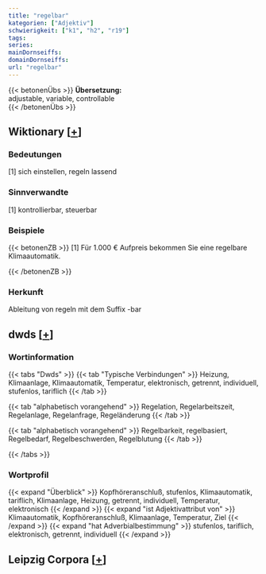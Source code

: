 ```yaml
---
title: "regelbar"
kategorien: ["Adjektiv"]
schwierigkeit: ["k1", "h2", "r19"]
tags:
series:
mainDornseiffs:
domainDornseiffs:
url: "regelbar"
---
```


{{< betonenÜbs >}}
**Übersetzung:**  
adjustable, variable, controllable  
{{< /betonenÜbs >}}

## Wiktionary [[+](https://de.wiktionary.org/wiki/regelbar)]

### Bedeutungen
[1] sich einstellen, regeln lassend  

### Sinnverwandte
[1] kontrollierbar, steuerbar  

### Beispiele
{{< betonenZB >}}
[1] Für 1.000 € Aufpreis bekommen Sie eine regelbare Klimaautomatik.  

{{< /betonenZB >}}
### Herkunft
Ableitung von regeln mit dem Suffix -bar  



## dwds [[+](https://www.dwds.de/wb/regelbar)]

### Wortinformation
{{< tabs "Dwds" >}}
{{< tab "Typische Verbindungen" >}}
Heizung, Klimaanlage, Klimaautomatik, Temperatur, elektronisch, getrennt, individuell, stufenlos, tariflich
{{< /tab >}}

{{< tab "alphabetisch vorangehend" >}}
Regelation, Regelarbeitszeit, Regelanlage, Regelanfrage, Regeländerung
{{< /tab >}}

{{< tab "alphabetisch vorangehend" >}}
Regelbarkeit, regelbasiert, Regelbedarf, Regelbeschwerden, Regelblutung
{{< /tab >}}

{{< /tabs >}}

### Wortprofil
{{< expand "Überblick" >}} Kopfhöreranschluß, stufenlos, Klimaautomatik, tariflich, Klimaanlage, Heizung, getrennt, individuell, Temperatur, elektronisch {{< /expand >}}
{{< expand "ist Adjektivattribut von" >}} Klimaautomatik, Kopfhöreranschluß, Klimaanlage, Temperatur, Ziel {{< /expand >}}
{{< expand "hat Adverbialbestimmung" >}} stufenlos, tariflich, elektronisch, getrennt, individuell {{< /expand >}}

## Leipzig Corpora [[+](https://corpora.uni-leipzig.de/en/res?word=regelbar&corpusId=deu_newscrawl-public_2018)]

